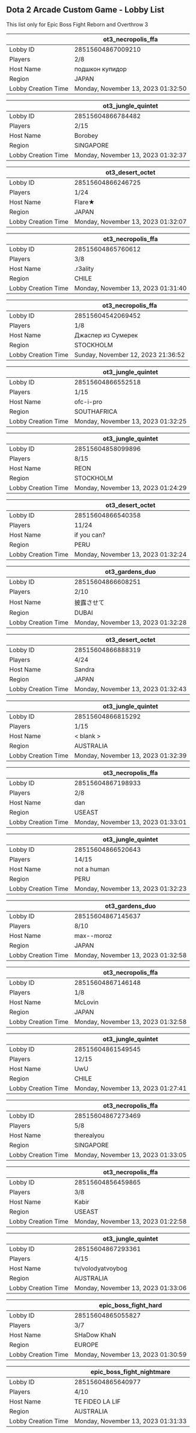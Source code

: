 ## Dota 2 Arcade Custom Game - Lobby List

This list only for Epic Boss Fight Reborn and Overthrow 3

|  | ot3_necropolis_ffa |
| ------ | ------ |
| Lobby ID | 28515604867009210 |
| Players | 2/8 |
| Host Name | подшкон купидор |
| Region | JAPAN |
| Lobby Creation Time | Monday, November 13, 2023 01:32:50 |


|  | ot3_jungle_quintet |
| ------ | ------ |
| Lobby ID | 28515604866784482 |
| Players | 2/15 |
| Host Name | Borobey |
| Region | SINGAPORE |
| Lobby Creation Time | Monday, November 13, 2023 01:32:37 |


|  | ot3_desert_octet |
| ------ | ------ |
| Lobby ID | 28515604866246725 |
| Players | 1/24 |
| Host Name | Flare★ |
| Region | JAPAN |
| Lobby Creation Time | Monday, November 13, 2023 01:32:07 |


|  | ot3_necropolis_ffa |
| ------ | ------ |
| Lobby ID | 28515604865760612 |
| Players | 3/8 |
| Host Name | .r3ality |
| Region | CHILE |
| Lobby Creation Time | Monday, November 13, 2023 01:31:40 |


|  | ot3_necropolis_ffa |
| ------ | ------ |
| Lobby ID | 28515604542069452 |
| Players | 1/8 |
| Host Name | Джаспер из Сумерек |
| Region | STOCKHOLM |
| Lobby Creation Time | Sunday, November 12, 2023 21:36:52 |


|  | ot3_jungle_quintet |
| ------ | ------ |
| Lobby ID | 28515604866552518 |
| Players | 1/15 |
| Host Name | ofc-i-pro |
| Region | SOUTHAFRICA |
| Lobby Creation Time | Monday, November 13, 2023 01:32:25 |


|  | ot3_jungle_quintet |
| ------ | ------ |
| Lobby ID | 28515604858099896 |
| Players | 8/15 |
| Host Name | REON |
| Region | STOCKHOLM |
| Lobby Creation Time | Monday, November 13, 2023 01:24:29 |


|  | ot3_desert_octet |
| ------ | ------ |
| Lobby ID | 28515604866540358 |
| Players | 11/24 |
| Host Name | if you can? |
| Region | PERU |
| Lobby Creation Time | Monday, November 13, 2023 01:32:24 |


|  | ot3_gardens_duo |
| ------ | ------ |
| Lobby ID | 28515604866608251 |
| Players | 2/10 |
| Host Name | 披露させて |
| Region | DUBAI |
| Lobby Creation Time | Monday, November 13, 2023 01:32:28 |


|  | ot3_desert_octet |
| ------ | ------ |
| Lobby ID | 28515604866888319 |
| Players | 4/24 |
| Host Name | Sandra |
| Region | JAPAN |
| Lobby Creation Time | Monday, November 13, 2023 01:32:43 |


|  | ot3_jungle_quintet |
| ------ | ------ |
| Lobby ID | 28515604866815292 |
| Players | 1/15 |
| Host Name | < blank > |
| Region | AUSTRALIA |
| Lobby Creation Time | Monday, November 13, 2023 01:32:39 |


|  | ot3_necropolis_ffa |
| ------ | ------ |
| Lobby ID | 28515604867198933 |
| Players | 2/8 |
| Host Name | dan |
| Region | USEAST |
| Lobby Creation Time | Monday, November 13, 2023 01:33:01 |


|  | ot3_jungle_quintet |
| ------ | ------ |
| Lobby ID | 28515604866520643 |
| Players | 14/15 |
| Host Name | not a human |
| Region | PERU |
| Lobby Creation Time | Monday, November 13, 2023 01:32:23 |


|  | ot3_gardens_duo |
| ------ | ------ |
| Lobby ID | 28515604867145637 |
| Players | 8/10 |
| Host Name | max--moroz |
| Region | JAPAN |
| Lobby Creation Time | Monday, November 13, 2023 01:32:58 |


|  | ot3_necropolis_ffa |
| ------ | ------ |
| Lobby ID | 28515604867146148 |
| Players | 1/8 |
| Host Name | McLovin |
| Region | JAPAN |
| Lobby Creation Time | Monday, November 13, 2023 01:32:58 |


|  | ot3_jungle_quintet |
| ------ | ------ |
| Lobby ID | 28515604861549545 |
| Players | 12/15 |
| Host Name | UwU |
| Region | CHILE |
| Lobby Creation Time | Monday, November 13, 2023 01:27:41 |


|  | ot3_necropolis_ffa |
| ------ | ------ |
| Lobby ID | 28515604867273469 |
| Players | 5/8 |
| Host Name | therealyou |
| Region | SINGAPORE |
| Lobby Creation Time | Monday, November 13, 2023 01:33:05 |


|  | ot3_necropolis_ffa |
| ------ | ------ |
| Lobby ID | 28515604856459865 |
| Players | 3/8 |
| Host Name | Kabir |
| Region | USEAST |
| Lobby Creation Time | Monday, November 13, 2023 01:22:58 |


|  | ot3_jungle_quintet |
| ------ | ------ |
| Lobby ID | 28515604867293361 |
| Players | 4/15 |
| Host Name | tv/volodyatvoybog |
| Region | AUSTRALIA |
| Lobby Creation Time | Monday, November 13, 2023 01:33:06 |


|  | epic_boss_fight_hard |
| ------ | ------ |
| Lobby ID | 28515604865055827 |
| Players | 3/7 |
| Host Name | SHaDow KhaN |
| Region | EUROPE |
| Lobby Creation Time | Monday, November 13, 2023 01:30:59 |


|  | epic_boss_fight_nightmare |
| ------ | ------ |
| Lobby ID | 28515604865640977 |
| Players | 4/10 |
| Host Name | TE FIDEO LA LIF |
| Region | AUSTRALIA |
| Lobby Creation Time | Monday, November 13, 2023 01:31:33 |



